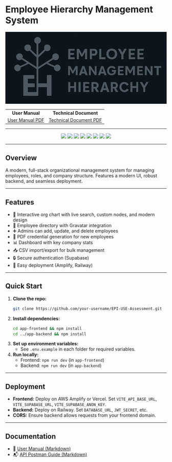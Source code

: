 # Employee Hierarchy Management System

![alt text](app-frontend/public/EH.png)

<table>
  <tr>
    <td align="center"><b>User Manual</b></td>
    <td align="center"><b>Technical Document</b></td>
  </tr>
  <tr>
    <td align="center"><a href="docs/UserManual.pdf">User Manual PDF</a></td>
    <td align="center"><a href="docs/TechnicalDocument.pdf">Technical Document PDF</a></td>
  </tr>
</table>

---

<p align="center">
  <img src="https://img.shields.io/badge/React-20232A?style=for-the-badge&logo=react&logoColor=61DAFB" />
  <img src="https://img.shields.io/badge/TypeScript-3178C6?style=for-the-badge&logo=typescript&logoColor=white" />
  <img src="https://img.shields.io/badge/Node.js-339933?style=for-the-badge&logo=nodedotjs&logoColor=white" />
  <img src="https://img.shields.io/badge/Express-000000?style=for-the-badge&logo=express&logoColor=white" />
  <img src="https://img.shields.io/badge/Prisma-2D3748?style=for-the-badge&logo=prisma&logoColor=white" />
  <img src="https://img.shields.io/badge/Supabase-3ECF8E?style=for-the-badge&logo=supabase&logoColor=white" />
  <img src="https://img.shields.io/badge/AWS%20Amplify-FF9900?style=for-the-badge&logo=awsamplify&logoColor=white" />
  <img src="https://img.shields.io/badge/Railway-0B0D0E?style=for-the-badge&logo=railway&logoColor=white" />
</p>

---

## Overview
A modern, full-stack organizational management system for managing employees, roles, and company structure. Features a modern UI, robust backend, and seamless deployment.

---

## Features
- 🏢 Interactive org chart with live search, custom nodes, and modern design
- 👤 Employee directory with Gravatar integration
- ➕ Admins can add, update, and delete employees
- 📄 PDF credential generation for new employees
- 📊 Dashboard with key company stats
- 📥 CSV import/export for bulk management
- 🔒 Secure authentication (Supabase)
- 🚀 Easy deployment (Amplify, Railway)

---

## Quick Start
1. **Clone the repo:**
   ```bash
   git clone https://github.com/your-username/EPI-USE-Assessment.git
   ```
2. **Install dependencies:**
   ```bash
   cd app-frontend && npm install
   cd ../app-backend && npm install
   ```
3. **Set up environment variables:**
   - See `.env.example` in each folder for required variables.
4. **Run locally:**
   - Frontend: `npm run dev` (in `app-frontend`)
   - Backend: `npm run dev` (in `app-backend`)

---

## Deployment
- **Frontend:** Deploy on AWS Amplify or Vercel. Set `VITE_API_BASE_URL`, `VITE_SUPABASE_URL`, `VITE_SUPABASE_ANON_KEY`.
- **Backend:** Deploy on Railway. Set `DATABASE_URL`, `JWT_SECRET`, etc.
- **CORS:** Ensure backend allows requests from your frontend domain.

---

## Documentation
- 📖 [User Manual (Markdown)](docs/USER_MANUAL.md)
- 📬 [API Postman Guide (Markdown)](docs/API_Postman_Guide.md)

